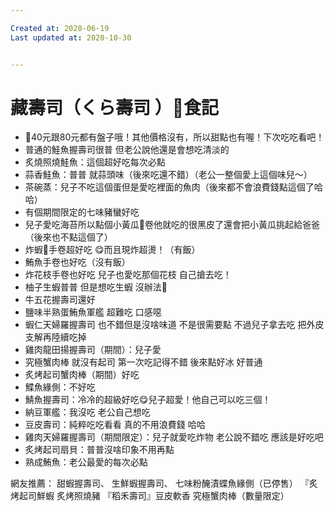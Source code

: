 ```yaml
---

Created at: 2020-06-19
Last updated at: 2020-10-30


---
```


# 藏壽司（くら壽司 ）🍣食記


* 🤍40元跟80元都有盤子哦！其他價格沒有，所以甜點也有喔！下次吃吃看吧！
* 普通的鮭魚握壽司很普 但老公說他還是會想吃清淡的
* 炙燒照燒鮭魚：這個超好吃每次必點
* 蒜香鮭魚：普普 就蒜頭味（後來吃還不錯）（老公一整個愛上這個味兒～）
* 茶碗蒸：兒子不吃這個蛋但是愛吃裡面的魚肉（後來都不會浪費錢點這個了哈哈）
* 有個期間限定的七味豬蠻好吃
* 兒子愛吃海苔所以點個小黃瓜🥒卷他就吃的很黑皮了還會把小黃瓜挑起給爸爸（後來也不點這個了）
* 炸蝦🍤手卷超好吃 😋而且現炸超燙！（有飯）
* 鮪魚手卷也好吃（沒有飯）
* 炸花枝手卷也好吃 兒子也愛吃那個花枝 自己搶去吃！
* 柚子生蝦普普 但是想吃生蝦 沒辦法👐
* 牛五花握壽司還好
* 鹽味半熟蛋鮪魚軍艦 超難吃 口感噁
* 蝦仁天婦羅握壽司 也不錯但是沒啥味道 不是很需要點 不過兒子拿去吃 把外皮支解再陸續吃掉
* 雞肉龍田揚握壽司（期間）：兒子愛
* 究極蟹肉棒 就沒有起司 第一次吃記得不錯 後來點好冰 好普通 
* 炙烤起司蟹肉棒（期間）好吃
* 鰈魚緣側：不好吃
* 鯖魚握壽司：冷冷的超級好吃😋兒子超愛！他自己可以吃三個！
* 納豆軍艦：我沒吃 老公自己想吃
* 豆皮壽司：純粹吃吃看看 真的不用浪費錢 哈哈
* 雞肉天婦羅握壽司（期間限定）：兒子就愛吃炸物 老公說不錯吃 應該是好吃吧
* 炙烤起司扇貝：普普沒啥印象不用再點
* 熟成鮪魚：老公最愛的每次必點
	

網友推薦：
甜蝦握壽司、
生鮮蝦握壽司、
七味粉醃漬蝶魚緣側（已停售）
『炙烤起司鮮蝦
炙烤照燒豬
『稻禾壽司』豆皮軟香
究極蟹肉棒（數量限定）

